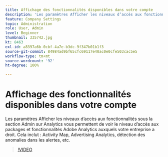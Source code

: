```yaml
---
title: Affichage des fonctionnalités disponibles dans votre compte
description: 'Les paramètres Afficher les niveaux d’accès aux fonctionnalités sous la section Admin sur Analytics vous permettent de voir le niveau d’accès aux packages et fonctionnalités Adobe Analytics auxquels votre entreprise a droit. Cela inclut : Activity Map, Advertising Analytics, détection des anomalies dans les alertes, etc.'
feature: Company Settings
topic: Administration
role: User, Admin
level: Beginner
thumbnail: 335742.jpg
kt: 8463
exl-id: a8397a6b-0cbf-4a7e-b3dc-9f347b01b1f3
source-git-commit: 84984ad9bf65cfc69117e40ac0e0cfe503cac5e5
workflow-type: tm+mt
source-wordcount: '92'
ht-degree: 100%

---
```


# Affichage des fonctionnalités disponibles dans votre compte

Les paramètres Afficher les niveaux d’accès aux fonctionnalités sous la section Admin sur Analytics vous permettent de voir le niveau d’accès aux packages et fonctionnalités Adobe Analytics auxquels votre entreprise a droit. Cela inclut : Activity Map, Advertising Analytics, détection des anomalies dans les alertes, etc.

>[!VIDEO](https://video.tv.adobe.com/v/335742/?quality=12&learn=on)
